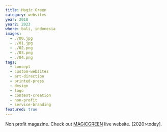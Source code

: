 ```yaml
---
title: Magic Green
category: websites
year: 2018
year2: 2023
where: bali, indonesia
images:
  - ./00.jpg
  - ./01.jpg
  - ./02.png
  - ./03.png
  - ./04.png
tags:
  - concept
  - custom-websites
  - art-direction
  - printed-press
  - design
  - logo
  - content-creation
  - non-profit
  - service-branding
featured: true
---
```


Non profit magazine.
Check out [MAGICGREEN](https://magicgreen.junglestar.org?source=rokma.com) live website.
[2020>today].
